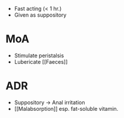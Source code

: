 - Fast acting (< 1 hr.)
- Given as suppository

# MoA
- Stimulate peristalsis
- Lubericate [[Faeces]]

# ADR
- Suppository -> Anal irritation
- [[Malabsorption]] esp. fat-soluble vitamin.